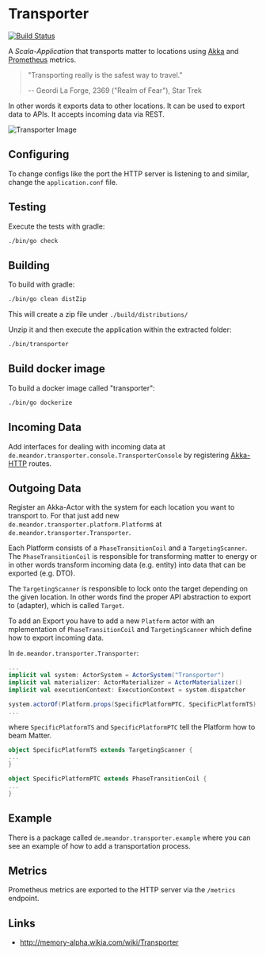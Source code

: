 # Transporter

[![Build Status](https://travis-ci.org/meandor/transporter.svg?branch=master)](https://travis-ci.org/meandor/transporter)

A _Scala-Application_ that transports matter to locations using [Akka](https://akka.io/)
and [Prometheus](https://prometheus.io) metrics.

> "Transporting really is the safest way to travel."
>
> -- Geordi La Forge, 2369 ("Realm of Fear"), Star Trek

In other words it exports data to other locations. It can be used to export data to APIs. 
It accepts incoming data via REST.

![Transporter Image](http://www.startrek.com/uploads/assets/articles/transporter-1.jpg)

## Configuring

To change configs like the port the HTTP server is listening to and similar,
change the `application.conf` file.

## Testing
Execute the tests with gradle:
```bash
./bin/go check
```

## Building
To build with gradle:
```bash
./bin/go clean distZip
```

This will create a zip file under `./build/distributions/`

Unzip it and then execute the application within the extracted folder:
```bash
./bin/transporter
```

## Build docker image
To build a docker image called "transporter":
```bash
./bin/go dockerize
```

## Incoming Data
Add interfaces for dealing with incoming data at `de.meandor.transporter.console.TransporterConsole`
by registering [Akka-HTTP](https://doc.akka.io/docs/akka-http/current/scala/http/) routes.

## Outgoing Data
Register an Akka-Actor with the system for each location you want to transport to.
For that just add new `de.meandor.transporter.platform.Platform`s at `de.meandor.transporter.Transporter`.

Each Platform consists of a `PhaseTransitionCoil` and a `TargetingScanner`.
The `PhaseTransitionCoil` is responsible for transforming matter to energy or in other
words transform incoming data (e.g. entity) into data that can be exported (e.g. DTO).

The `TargetingScanner` is responsible to lock onto the target depending on the given location.
In other words find the proper API abstraction to export to (adapter), which is called `Target`.

To add an Export you have to add a new `Platform` actor with an mplementation of
`PhaseTransitionCoil` and `TargetingScanner` which define how to export incoming data.

In `de.meandor.transporter.Transporter`:
```scala
...
implicit val system: ActorSystem = ActorSystem("Transporter")
implicit val materializer: ActorMaterializer = ActorMaterializer()
implicit val executionContext: ExecutionContext = system.dispatcher

system.actorOf(Platform.props(SpecificPlatformPTC, SpecificPlatformTS), "SpecificPlatformName")
...
``` 

where `SpecificPlatformTS` and `SpecificPlatformPTC` tell the Platform how to beam Matter.
```scala
object SpecificPlatformTS extends TargetingScanner {  
...
}

object SpecificPlatformPTC extends PhaseTransitionCoil {  
...
}
```

## Example
There is a package called `de.meandor.transporter.example` where you can see an example of how to
add a transportation process.

## Metrics
Prometheus metrics are exported to the HTTP server via the `/metrics` endpoint.

## Links
* http://memory-alpha.wikia.com/wiki/Transporter